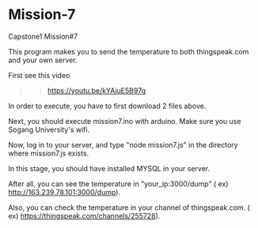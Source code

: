 # Mission-7
Capstone1 Mission#7

This program makes you to send the temperature to both thingspeak.com and your own server.

First see this video
>>https://youtu.be/kYAiuE5B97g

In order to execute, you have to first download 2 files above.

Next, you should execute mission7.ino with arduino. Make sure you use Sogang University's wifi.

Now, log in to your server, and type "node mission7.js" in the directory where mission7.js exists.

In this stage, you should have installed MYSQL in your server.

After all, you can see the temperature in "your_ip:3000/dump" ( ex) http://163.239.78.101:3000/dump).

Also, you can check the temperature in your channel of thingspeak.com. ( ex) https://thingspeak.com/channels/255728).

